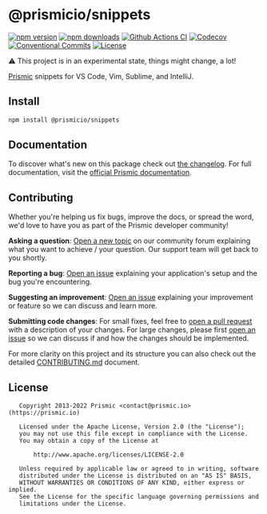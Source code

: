 <!--

TODO: Go through all "TODO" comments in the project

TODO: Replace all on all files (README.md, CONTRIBUTING.md, bug_report.md, package.json):
- @prismicio/snippets
- Prismic snippets for VS Code, Vim, Sublime, and IntelliJ
- prismicio/prismic-snippets
- prismic-snippets

-->

# @prismicio/snippets

[![npm version][npm-version-src]][npm-version-href]
[![npm downloads][npm-downloads-src]][npm-downloads-href]
[![Github Actions CI][github-actions-ci-src]][github-actions-ci-href]
[![Codecov][codecov-src]][codecov-href]
[![Conventional Commits][conventional-commits-src]][conventional-commits-href]
[![License][license-src]][license-href]

⚠ This project is in an experimental state, things might change, a lot!

<!-- TODO: Replacing link to Prismic with [Prismic][prismic] is useful here -->

[Prismic][prismic] snippets for VS Code, Vim, Sublime, and IntelliJ.

<!--

TODO: Create a small list of package features:

- 🤔 &nbsp;A useful feature;
- 🥴 &nbsp;Another useful feature;
- 🙃 &nbsp;A final useful feature.

Non-breaking space: &nbsp; are here on purpose to fix emoji rendering on certain systems.

-->

## Install

```bash
npm install @prismicio/snippets
```

## Documentation

To discover what's new on this package check out [the changelog][changelog]. For full documentation, visit the [official Prismic documentation][prismic-docs].

## Contributing

Whether you're helping us fix bugs, improve the docs, or spread the word, we'd love to have you as part of the Prismic developer community!

**Asking a question**: [Open a new topic][forum-question] on our community forum explaining what you want to achieve / your question. Our support team will get back to you shortly.

**Reporting a bug**: [Open an issue][repo-bug-report] explaining your application's setup and the bug you're encountering.

**Suggesting an improvement**: [Open an issue][repo-feature-request] explaining your improvement or feature so we can discuss and learn more.

**Submitting code changes**: For small fixes, feel free to [open a pull request][repo-pull-requests] with a description of your changes. For large changes, please first [open an issue][repo-feature-request] so we can discuss if and how the changes should be implemented.

For more clarity on this project and its structure you can also check out the detailed [CONTRIBUTING.md][contributing] document.

## License

```
   Copyright 2013-2022 Prismic <contact@prismic.io> (https://prismic.io)

   Licensed under the Apache License, Version 2.0 (the "License");
   you may not use this file except in compliance with the License.
   You may obtain a copy of the License at

       http://www.apache.org/licenses/LICENSE-2.0

   Unless required by applicable law or agreed to in writing, software
   distributed under the License is distributed on an "AS IS" BASIS,
   WITHOUT WARRANTIES OR CONDITIONS OF ANY KIND, either express or implied.
   See the License for the specific language governing permissions and
   limitations under the License.
```

<!-- Links -->

[prismic]: https://prismic.io

<!-- TODO: Replace link with a more useful one if available -->

[prismic-docs]: https://prismic.io/docs
[changelog]: ./CHANGELOG.md
[contributing]: ./CONTRIBUTING.md

<!-- TODO: Replace link with a more useful one if available -->

[forum-question]: https://community.prismic.io
[repo-bug-report]: https://github.com/prismicio/prismic-snippets/issues/new?assignees=&labels=bug&template=bug_report.md&title=
[repo-feature-request]: https://github.com/prismicio/prismic-snippets/issues/new?assignees=&labels=enhancement&template=feature_request.md&title=
[repo-pull-requests]: https://github.com/prismicio/prismic-snippets/pulls

<!-- Badges -->

[npm-version-src]: https://img.shields.io/npm/v/@prismicio/snippets/latest.svg
[npm-version-href]: https://npmjs.com/package/@prismicio/snippets
[npm-downloads-src]: https://img.shields.io/npm/dm/@prismicio/snippets.svg
[npm-downloads-href]: https://npmjs.com/package/@prismicio/snippets
[github-actions-ci-src]: https://github.com/prismicio/prismic-snippets/workflows/ci/badge.svg
[github-actions-ci-href]: https://github.com/prismicio/prismic-snippets/actions?query=workflow%3Aci
[codecov-src]: https://img.shields.io/codecov/c/github/prismicio/prismic-snippets.svg
[codecov-href]: https://codecov.io/gh/prismicio/prismic-snippets
[conventional-commits-src]: https://img.shields.io/badge/Conventional%20Commits-1.0.0-yellow.svg
[conventional-commits-href]: https://conventionalcommits.org
[license-src]: https://img.shields.io/npm/l/@prismicio/snippets.svg
[license-href]: https://npmjs.com/package/@prismicio/snippets
